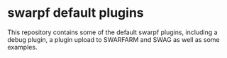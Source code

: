 # swarpf default plugins

This repository contains some of the default swarpf plugins, including a debug plugin, 
a plugin upload to SWARFARM and SWAG as well as some examples.   
